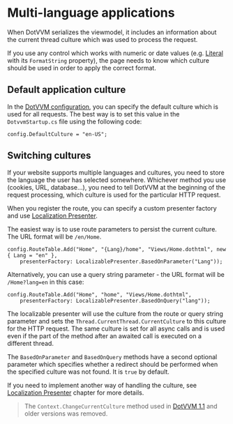 # Multi-language applications

When DotVVM serializes the viewmodel, it includes an information about the current thread culture which was used to process the request.

If you use any control which works with numeric or date values (e.g. [Literal](/docs/controls/builtin/Literal/{branch}) with its `FormatString` property), 
the page needs to know which culture should be used in order to apply the correct format.

## Default application culture

In the [DotVVM configuration](/docs/tutorials/basics-configuration/{branch}), you can specify the default culture which is used for all requests. The best way 
is to set this value in the `DotvvmStartup.cs` file using the following code:

```CSHARP
config.DefaultCulture = "en-US";
```

## Switching cultures

If your website supports multiple languages and cultures, you need to store the language the user has selected somewhere. 
Whichever method you use (cookies, URL, database...), you need to tell DotVVM at the beginning of the request processing, which culture is used for the particular
HTTP request.

When you register the route, you can specify a custom presenter factory and use [Localization Presenter](/docs/tutorials/advanced-localization-presenter/{branch}).

The easiest way is to use route parameters to persist the current culture. The URL format will be `/en/Home`.

```CSHARP
config.RouteTable.Add("Home", "{Lang}/home", "Views/Home.dothtml", new { Lang = "en" }, 
    presenterFactory: LocalizablePresenter.BasedOnParameter("Lang"));
```

Alternatively, you can use a query string parameter - the URL format will be `/Home?lang=en` in this case:

```CSHARP
config.RouteTable.Add("Home", "home", "Views/Home.dothtml", 
    presenterFactory: LocalizablePresenter.BasedOnQuery("lang"));
```

The localizable presenter will use the culture from the route or query string parameter and sets the `Thread.CurrentThread.CurrentCulture` to this culture for the HTTP request. The same culture is set for all async calls and is used even if the part of the method after an awaited call is executed on a different thread.

The `BasedOnParameter` and `BasedOnQuery` methods have a second optional parameter which specifies whether a redirect should be performed when the specified culture was not found. It is `true` by default.

If you need to implement another way of handling the culture, see [Localization Presenter](/docs/tutorials/advanced-localization-presenter/{branch}) chapter for more details.

> The `Context.ChangeCurrentCulture` method used in [DotVVM 1.1](/docs/tutorials/basics-globalization/1-1) and older versions was removed.
